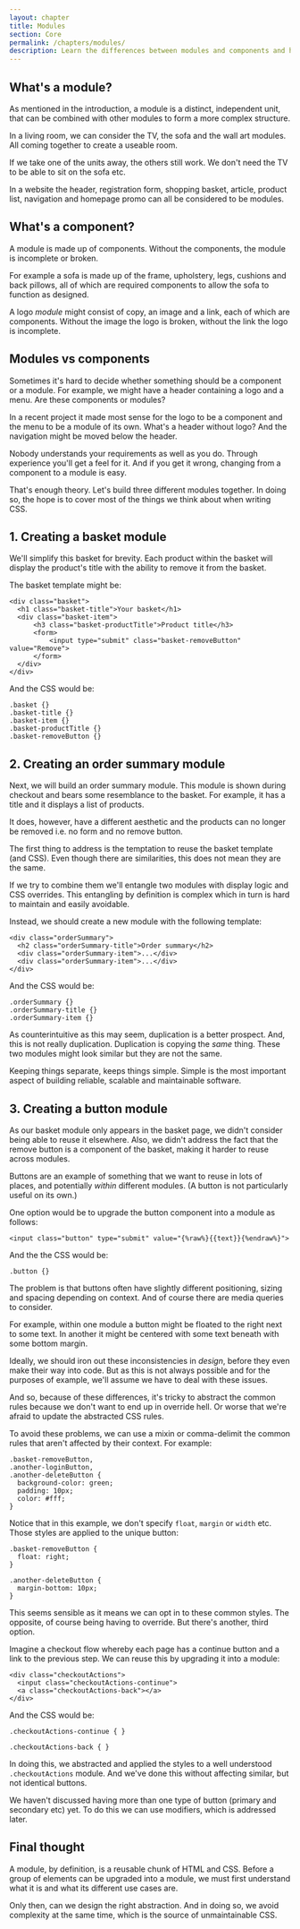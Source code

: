 ```yaml
---
layout: chapter
title: Modules
section: Core
permalink: /chapters/modules/
description: Learn the differences between modules and components and how to identify them within a design. We'll also code up some example modules together.
---
```


## What's a module?

As mentioned in the introduction, a module is a distinct, independent unit, that can be combined with other modules to form a more complex structure.

In a living room, we can consider the TV, the sofa and the wall art modules. All coming together to create a useable room.

If we take one of the units away, the others still work. We don't need the TV to be able to sit on the sofa etc.

In a website the header, registration form, shopping basket, article, product list, navigation and homepage promo can all be considered to be modules.

## What's a component?

A module is made up of components. Without the components, the module is incomplete or broken.

For example a sofa is made up of the frame, upholstery, legs, cushions and back pillows, all of which are required components to allow the sofa to function as designed.

A logo *module* might consist of copy, an image and a link, each of which are components. Without the image the logo is broken, without the link the logo is incomplete.

## Modules vs components

Sometimes it's hard to decide whether something should be a component or a module. For example, we might have a header containing a logo and a menu. Are these components or modules?

In a recent project it made most sense for the logo to be a component and the menu to be a module of its own. What's a header without logo? And the navigation might be moved below the header.

Nobody understands your requirements as well as you do. Through experience you'll get a feel for it. And if you get it wrong, changing from a component to a module is easy.

That's enough theory. Let's build three different modules together. In doing so, the hope is to cover most of the things we think about when writing CSS.

## 1. Creating a basket module

We'll simplify this basket for brevity. Each product within the basket will display the product's title with the ability to remove it from the basket.

The basket template might be:

	<div class="basket">
	  <h1 class="basket-title">Your basket</h1>
	  <div class="basket-item">
	      <h3 class="basket-productTitle">Product title</h3>
          <form>
              <input type="submit" class="basket-removeButton" value="Remove">
	      </form>
	  </div>
	</div>

And the CSS would be:

	.basket {}
	.basket-title {}
	.basket-item {}
	.basket-productTitle {}
	.basket-removeButton {}

## 2. Creating an order summary module

Next, we will build an order summary module. This module is shown during checkout and bears some resemblance to the basket. For example, it has a title and it displays a list of products.

It does, however, have a different aesthetic and the products can no longer be removed i.e. no form and no remove button.

The first thing to address is the temptation to reuse the basket template (and CSS). Even though there are similarities, this does not mean they are the same.

If we try to combine them we'll entangle two modules with display logic and CSS overrides. This entangling by definition is complex which in turn is hard to maintain and easily avoidable.

Instead, we should create a new module with the following template:

	<div class="orderSummary">
	  <h2 class="orderSummary-title">Order summary</h2>
	  <div class="orderSummary-item">...</div>
	  <div class="orderSummary-item">...</div>
	</div>

And the CSS would be:

	.orderSummary {}
	.orderSummary-title {}
	.orderSummary-item {}

As counterintuitive as this may seem, duplication is a better prospect. And, this is not really duplication. Duplication is copying the *same* thing. These two modules might look similar but they are not the same.

Keeping things separate, keeps things simple. Simple is the most important aspect of building reliable, scalable and maintainable software.

## 3. Creating a button module

As our basket module only appears in the basket page, we didn't consider being able to reuse it elsewhere. Also, we didn't address the fact that the remove button is a component of the basket, making it harder to reuse across modules.

Buttons are an example of something that we want to reuse in lots of places, and potentially *within* different modules. (A button is not particularly useful on its own.)

One option would be to upgrade the button component into a module as follows:

	<input class="button" type="submit" value="{%raw%}{{text}}{%endraw%}">

And the the CSS would be:

	.button {}

The problem is that buttons often have slightly different positioning, sizing and spacing depending on context. And of course there are media queries to consider.

For example, within one module a button might be floated to the right next to some text. In another it might be centered with some text beneath with some bottom margin.

Ideally, we should iron out these inconsistencies in *design*, before they even make their way into code. But as this is not always possible and for the purposes of example, we'll assume we have to deal with these issues.

And so, because of these differences, it's tricky to abstract the common rules because we don't want to end up in override hell. Or worse that we're afraid to update the abstracted CSS rules.

To avoid these problems, we can use a mixin or comma-delimit the common rules that aren't affected by their context. For example:

	.basket-removeButton,
	.another-loginButton,
	.another-deleteButton {
      background-color: green;
      padding: 10px;
      color: #fff;
	}

Notice that in this example, we don't specify `float`, `margin` or `width` etc. Those styles are applied to the unique button:

	.basket-removeButton {
	  float: right;
	}

	.another-deleteButton {
	  margin-bottom: 10px;
	}

This seems sensible as it means we can opt in to these common styles. The opposite, of course being having to override. But there's another, third option.

Imagine a checkout flow whereby each page has a continue button and a link to the previous step. We can reuse this by upgrading it into a module:

	<div class="checkoutActions">
	  <input class="checkoutActions-continue">
	  <a class="checkoutActions-back"></a>
	</div>

And the CSS would be:

	.checkoutActions-continue { }

	.checkoutActions-back { }

In doing this, we abstracted and applied the styles to a well understood `.checkoutActions` module. And we've done this without affecting similar, but not identical buttons.

We haven't discussed having more than one type of button (primary and secondary etc) yet. To do this we can use modifiers, which is addressed later.

## Final thought

A module, by definition, is a reusable chunk of HTML and CSS. Before a group of elements can be upgraded into a module, we must first understand what it is and what its different use cases are.

Only then, can we design the right abstraction. And in doing so, we avoid complexity at the same time, which is the source of unmaintainable CSS.
